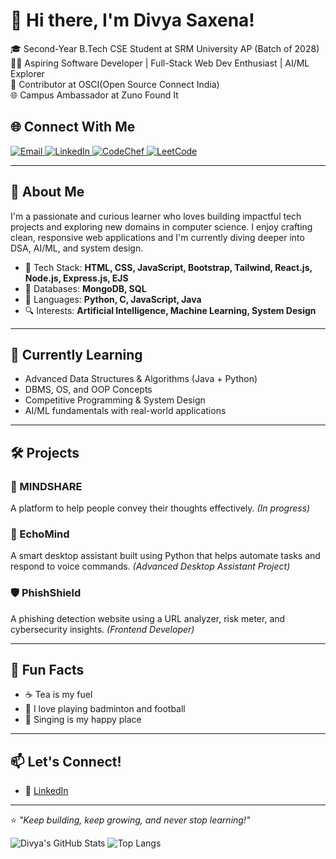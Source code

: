 # 👋 Hi there, I'm Divya Saxena!

🎓 Second-Year B.Tech CSE Student at SRM University AP (Batch of 2028)  
👩‍💻 Aspiring Software Developer | Full-Stack Web Dev Enthusiast | AI/ML Explorer  
🧠 Contributor at OSCI(Open Source Connect India) <br/>
🌐 Campus Ambassador at Zuno Found It


## 🌐 Connect With Me

<p align="left">
  <a href="mailto:divysaxena2402@gmail.com">
    <img src="https://img.shields.io/badge/Gmail-D14836?style=for-the-badge&logo=gmail&logoColor=white" alt="Email" />
  </a>
  <a href="https://www.linkedin.com/in/divyasaxena24">
    <img src="https://img.shields.io/badge/LinkedIn-0077B5?style=for-the-badge&logo=linkedin&logoColor=white" alt="LinkedIn" />
  </a>
  <a href="https://www.codechef.com/users/coder_805">
    <img src="https://img.shields.io/badge/CodeChef-5B4638?style=for-the-badge&logo=codechef&logoColor=white" alt="CodeChef" />
  </a>
  <a href="https://leetcode.com/u/divya_2402/">
    <img src="https://img.shields.io/badge/LeetCode-FFA116?style=for-the-badge&logo=leetcode&logoColor=black" alt="LeetCode" />
  </a>
</p>


---

## 🚀 About Me

I'm a passionate and curious learner who loves building impactful tech projects and exploring new domains in computer science. I enjoy crafting clean, responsive web applications and I'm currently diving deeper into DSA, AI/ML, and system design.

- 🔧 Tech Stack: **HTML, CSS, JavaScript, Bootstrap, Tailwind, React.js, Node.js, Express.js, EJS**
- 💾 Databases: **MongoDB, SQL**
- 🧠 Languages: **Python, C, JavaScript, Java**
- 🔍 Interests: **Artificial Intelligence, Machine Learning, System Design**

---

## 🌱 Currently Learning

- Advanced Data Structures & Algorithms (Java + Python)
- DBMS, OS, and OOP Concepts
- Competitive Programming & System Design
- AI/ML fundamentals with real-world applications

---

## 🛠️ Projects

### 🧠 MINDSHARE
A platform to help people convey their thoughts effectively. *(In progress)*

### 🧭 EchoMind
A smart desktop assistant built using Python that helps automate tasks and respond to voice commands. *(Advanced Desktop Assistant Project)*

### 🛡️ PhishShield
A phishing detection website using a URL analyzer, risk meter, and cybersecurity insights. *(Frontend Developer)*

---

## 📌 Fun Facts

- ☕ Tea is my fuel  
- 🏸 I love playing badminton and football  
- 🎤 Singing is my happy place  

---

## 📫 Let's Connect!

- 💼 [LinkedIn](https://www.linkedin.com/in/your-profile)  

---

⭐ *"Keep building, keep growing, and never stop learning!"*

![Divya's GitHub Stats](https://github-readme-stats.vercel.app/api?username=divysaxena24&show_icons=true&theme=radical)
![Top Langs](https://github-readme-stats.vercel.app/api/top-langs/?username=divysaxena24&layout=compact&theme=radical)

